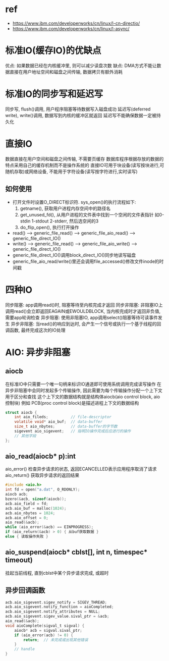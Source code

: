 # ref
- https://www.ibm.com/developerworks/cn/linux/l-cn-directio/
- https://www.ibm.com/developerworks/cn/linux/l-async/

# 标准IO(缓存IO)的优缺点
优点: 如果数据已经在内核缓冲里, 则可以减少读盘次数
缺点: DMA方式不能让数据直接在用户地址空间和磁盘之间传输, 数据拷贝有额外消耗

# 标准IO的同步写和延迟写
同步写, flush()调用, 用户程序阻塞等待数据写入磁盘成功
延迟写(deferred write), write()调用, 数据写到内核的缓冲区就返回
延迟写不能确保数据一定被持久化

# 直接IO
数据直接在用户空间和磁盘之间传输, 不需要页缓存
数据库程序根据存放的数据的特点采用自己的缓存机制而不是操作系统的
直接IO可用于块设备(读写按块进行,可随机存取)或网络设备, 不能用于字符设备(读写按字符进行,实时读写)
## 如何使用
- 打开文件时设置O_DIRECT标识符. sys_open()的执行流程如下:
  1. getname(), 获取用户进程内存空间中的路径名
  2. get_unused_fd(), 从用户进程的文件表中找到一个空闲的文件表指针
     如0-stdin 1-stdout 2-stderr, 然后选空闲的3
  3. do_flip_open(), 执行打开操作
- read()  --> generic_file_read() --> generic_file_aio_read()  --> generic_file_direct_IO()
- write() --> generic_file_read() --> generic_file_aio_write() --> generic_file_direct_IO()
- generic_file_direct_IO()调用block_direct_IO()同步地读写磁盘
- generic_file_aio_read/write()里还会调用file_accessed()修改文件inode的时间戳

# 四种IO
同步阻塞:   app调用read()时, 阻塞等待至内核完成才返回
同步非阻塞: 非阻塞IO上调用read()会立即返回EAGAIN或EWOULDBLOCK, 当内核完成时才返回非负值, 需要app轮询检查
异步阻塞:   使用非阻塞IO, app调用select()阻塞等待可读事件发生
异步非阻塞: 当read()的响应到达时, 会产生一个信号或执行一个基于线程的回调函数, 最终完成这次的IO处理

# AIO: 异步非阻塞
## aiocb
在标准IO中只需要一个唯一句柄来标识IO通道即可使用系统调用完成读写操作
在异步非阻塞中会同时发起多个传输操作, 因此需要为每个传输操作分配一个上下文用于区分和查找
这个上下文的数据结构就是结构体aiocb(aio control block, aio控制块)
  例如 PCB(proc control block)是描述进程上下文的数据结构
```c
struct aiocb {
    int aio_fileds;          // file-descriptor
    volatile void* aio_buf;  // data-buffer
    size_t aio_nbytes;       // data-buffer的字节数
    sigevent aio_sigevent;   // 指明IO操作完成后应进行的操作
    // 其他字段
};
```
## aio_read(aiocb* p):int
aio_error()   检查异步请求的状态, 返回ECANCELLED表示应用程序取消了请求
aio_return()  获取异步请求的返回结果
```c
#include <aio.h>
int fd = open("a.dat", O_RDONLY);
aiocb acb;
bzero(&acb, sizeof(aiocb));
acb.aio_field = fd;
acb.aio_buf = malloc(1024);
acb.aio_nbytes = 1024;
acb.aio_offset = 0;
aio_read(&acb);
while (aio_error(&acb) == EINPROGRESS);
if (aio_return(&acb) > 0) { 从buf获取数据 }
else { 读取操作失败 }
```
## aio_suspend(aiocb* cblst[], int n, timespec* timeout)
挂起当前线程, 直到cblst中某个异步请求完成, 或超时
## 异步回调函数
```c
acb.aio_sigevent.sigev_notify = SIGEV_THREAD;
acb.aio_sigevent.notify_function = aioCompleted;
acb.aio_sigevent.notify_attributes = NULL;
acb.aio_sigevent.sigev_value.sival_ptr = &acb;
aio_read(&acb);
void aioComplete(sigval_t sigval) {
    aiocb* acb = sigval.sival_ptr;
    if (aio_error(acb) != 0) {
        return;  // 未完成或出现其他错误
    }
    // handle
}
```